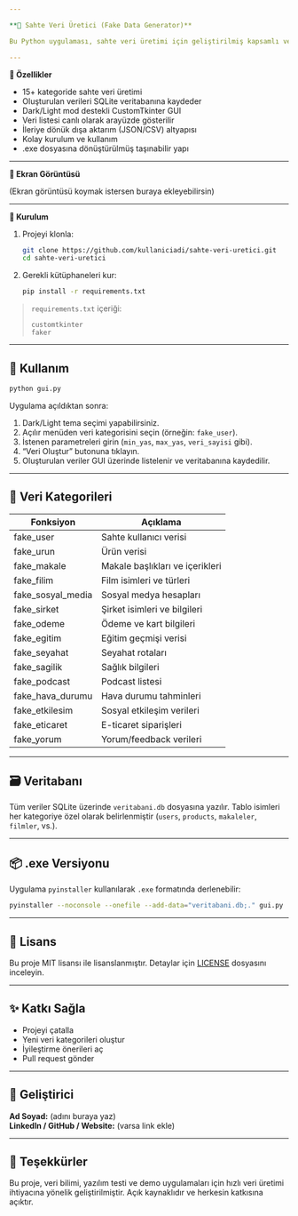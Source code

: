 ```yaml
---

**🔮 Sahte Veri Üretici (Fake Data Generator)**

Bu Python uygulaması, sahte veri üretimi için geliştirilmiş kapsamlı ve esnek bir araçtır. Kullanıcı, ürün, şirket, sağlık, eğitim, ödeme, hava durumu, sosyal medya, makale, film, yorum gibi birçok kategoride anlamlı ve rastgele veriler oluşturabilir. Ayrıca bu veriler SQLite veritabanına kaydedilir ve GUI üzerinden görüntülenebilir.

---
```


**🧠 Özellikler**

- 15+ kategoride sahte veri üretimi  
- Oluşturulan verileri SQLite veritabanına kaydeder  
- Dark/Light mod destekli CustomTkinter GUI  
- Veri listesi canlı olarak arayüzde gösterilir  
- İleriye dönük dışa aktarım (JSON/CSV) altyapısı  
- Kolay kurulum ve kullanım  
- .exe dosyasına dönüştürülmüş taşınabilir yapı  

---

**📸 Ekran Görüntüsü**

(Ekran görüntüsü koymak istersen buraya ekleyebilirsin)

---

**🚀 Kurulum**

1. Projeyi klonla:
   ```bash
   git clone https://github.com/kullaniciadi/sahte-veri-uretici.git
   cd sahte-veri-uretici
   ```

2. Gerekli kütüphaneleri kur:
   ```bash
   pip install -r requirements.txt
   ```
> `requirements.txt` içeriği:
> ```
> customtkinter
> faker
> ```

---

## 🧪 Kullanım

```bash
python gui.py
```

Uygulama açıldıktan sonra:

1. Dark/Light tema seçimi yapabilirsiniz.
2. Açılır menüden veri kategorisini seçin (örneğin: `fake_user`).
3. İstenen parametreleri girin (`min_yas`, `max_yas`, `veri_sayisi` gibi).
4. “Veri Oluştur” butonuna tıklayın.
5. Oluşturulan veriler GUI üzerinde listelenir ve veritabanına kaydedilir.

---

## 🧩 Veri Kategorileri

| Fonksiyon              | Açıklama                             |
|------------------------|--------------------------------------|
| fake_user              | Sahte kullanıcı verisi               |
| fake_urun              | Ürün verisi                          |
| fake_makale            | Makale başlıkları ve içerikleri      |
| fake_filim             | Film isimleri ve türleri             |
| fake_sosyal_media      | Sosyal medya hesapları               |
| fake_sirket            | Şirket isimleri ve bilgileri         |
| fake_odeme             | Ödeme ve kart bilgileri              |
| fake_egitim            | Eğitim geçmişi verisi                |
| fake_seyahat           | Seyahat rotaları                     |
| fake_sagilik           | Sağlık bilgileri                     |
| fake_podcast           | Podcast listesi                      |
| fake_hava_durumu       | Hava durumu tahminleri               |
| fake_etkilesim         | Sosyal etkileşim verileri            |
| fake_eticaret          | E-ticaret siparişleri                |
| fake_yorum             | Yorum/feedback verileri              |

---

## 🗃️ Veritabanı

Tüm veriler SQLite üzerinde `veritabani.db` dosyasına yazılır. Tablo isimleri her kategoriye özel olarak belirlenmiştir (`users`, `products`, `makaleler`, `filmler`, vs.).

---

## 📦 .exe Versiyonu

Uygulama `pyinstaller` kullanılarak `.exe` formatında derlenebilir:

```bash
pyinstaller --noconsole --onefile --add-data="veritabani.db;." gui.py
```

---

## 📄 Lisans

Bu proje MIT lisansı ile lisanslanmıştır. Detaylar için [LICENSE](LICENSE) dosyasını inceleyin.

---

## ✨ Katkı Sağla

- Projeyi çatalla
- Yeni veri kategorileri oluştur
- İyileştirme önerileri aç
- Pull request gönder

---

## 👤 Geliştirici

**Ad Soyad:** (adını buraya yaz)  
**LinkedIn / GitHub / Website:** (varsa link ekle)  

---

## 💬 Teşekkürler

Bu proje, veri bilimi, yazılım testi ve demo uygulamaları için hızlı veri üretimi ihtiyacına yönelik geliştirilmiştir. Açık kaynaklıdır ve herkesin katkısına açıktır.
```